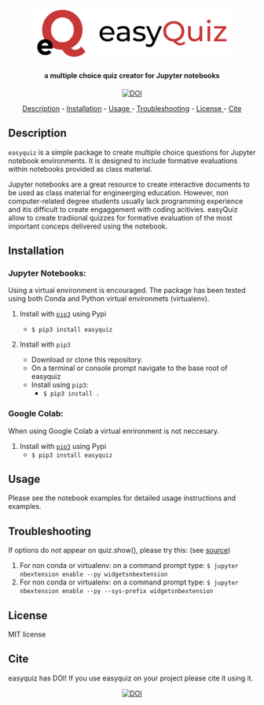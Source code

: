 <p align="center">
<img src="./resources/eq_logo_plain.svg" alt="easyQuiz logo" width="400">
</p>

<h4 align="center">a multiple choice quiz creator for Jupyter notebooks</h4>

<p align="center">
<a href="https://zenodo.org/badge/latestdoi/418080992"><img src="https://zenodo.org/badge/418080992.svg" alt="DOI"></a>
</p>

<p align="center">
  <a href="#Description">Description</a> -
  <a href="#Installation">Installation</a> - 
  <a href="#Usage"> Usage </a> -
  <a href="#Troubleshooting">Troubleshooting</a> -
  <a href="#License">License </a> - 
  <a href="#Cite">Cite </a>
</p>



## Description


`easyquiz` is a simple package to create multiple choice questions for Jupyter notebook environments. It is designed to include formative evaluations within notebooks provided as class material.

Jupyter notebooks are a great resource to create interactive documents to be used as class material for engineerging education. However, non computer-related degree students usually lack programming experience and itis difficult to create engaggement with coding acitivies. easyQuiz  allow to create tradiional quizzes for formative evaluation of the most important conceps delivered using the notebook.


## Installation


### Jupyter Notebooks:

Using a virtual environment is encouraged. The package has been tested using both Conda and Python virtual environmets (virtualenv). 

1. Install with [`pip3`](https://pypi.org/project/easyquiz/0.2/) using Pypi
    + `$ pip3 install easyquiz`

2. Install with `pip3`
    + Download or clone this repository.
    + On a terminal or console prompt navigate to the base root of easyquiz
    + Install using `pip3`:
      + `$ pip3 install .`

### Google Colab:

When using Google Colab a virtual enrironment is not neccesary.

1. Install with [`pip3`](https://pypi.org/project/easyquiz/0.3/) using Pypi
    + `$ pip3 install easyquiz`

## Usage

Please see the notebook examples for detailed usage instructions and examples.

## Troubleshooting

If options do not appear on quiz.show(), please try this: (see [source](https://stackoverflow.com/questions/36351109/ipython-notebook-ipywidgets-does-not-show))

1. For non conda or virtualenv: on a command prompt type:
   `$ jupyter nbextension enable --py widgetsnbextension`
2. For non conda or virtualenv: on a command prompt type:
   `$ jupyter nbextension enable --py --sys-prefix widgetsnbextension`

## License

MIT license

## Cite

easyquiz has DOI! If you use easyquiz on your project please cite it using it.

<p align="center">
<a href="https://zenodo.org/badge/latestdoi/418080992"><img src="https://zenodo.org/badge/418080992.svg" alt="DOI"></a>
</p>


